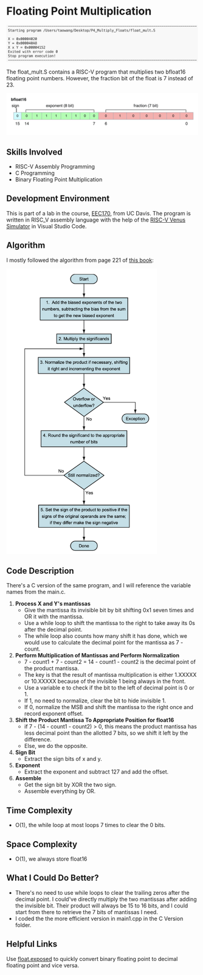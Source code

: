 # Floating Point Multiplication
![Figure1](./images/Figure1.png)

The float_mult.S contains a RISC-V program that multiplies two bfloat16 floating point numbers. However, the fraction bit of the float is 7 instead of 23.

![Figure2](./images/Figure2.png)

## Skills Involved
* RISC-V Assembly Programming
* C Programming
* Binary Floating Point Multiplication

## Development Environment
This is part of a lab in the course, [EEC170](https://ece.ucdavis.edu/course-catalog), from UC Davis.
The program is written in RISC_V assembly language with the help of the [RISC-V Venus Simulator](https://marketplace.visualstudio.com/items?itemName=hm.riscv-venus) in Visual Studio Code.

## Algorithm
I mostly followed the algorithm from page 221 of [this book](https://www.amazon.com/Computer-Organization-Design-RISC-V-Architecture-dp-0128203315/dp/0128203315/ref=dp_ob_title_bk):

<img src="./images/Figure3.png" alt="error while loading the image" height="750">

## Code Description
There's a C version of the same program, and I will reference the variable names from the main.c.
1. **Process X and Y's mantissas**
    * Give the mantissa its invisible bit by bit shifting 0x1 seven times and OR it with the mantissa.
    * Use a while loop to shift the mantissa to the right to take away its 0s after the decimal point.
    * The while loop also counts how many shift it has done, which we would use to calculate the decimal
    point for the mantissa as 7 - count.
2. **Perform Multiplication of Mantissas and Perform Normalization**
    * 7 - count1 + 7 - count2 = 14 - count1 - count2 is the decimal point of the product mantissa.
    * The key is that the result of mantissa multiplication is either 1.XXXXX or 10.XXXXX because
     of the invisible 1 being always in the front.
    * Use a variable e to check if the bit to the left of decimal point is 0 or 1.
    * If 1, no need to normalize, clear the bit to hide invisible 1.
    * If 0, normalize the MSB and shift the mantissa to the right once and record exponent offset.
3. **Shift the Product Mantissa To Appropriate Position for float16**
    * if 7 - (14 - count1 - count2) > 0, this means the product mantissa has less decimal point than 
    the allotted 7 bits, so we shift it left by the difference.
    * Else, we do the opposite.
4. **Sign Bit**
    * Extract the sign bits of x and y.
5. **Exponent**
    * Extract the exponent and subtract 127 and add the offset.
6.  **Assemble**
    * Get the sign bit by XOR the two sign.
    * Assemble everything by OR.

## Time Complexity
* O(1), the while loop at most loops 7 times to clear the 0 bits.
## Space Complexity
* O(1), we always store float16

## What I Could Do Better?
* There's no need to use while loops to clear the trailing zeros after the decimal point. I could've directly multiply the two mantissas after adding the invisible bit. Their product will always be 15 to 16 bits, and I could start from there to retrieve the 7 bits of mantissas I need.
* I coded the the more efficient version in main1.cpp in the C Version folder.

## Helpful Links
Use [float.exposed](https://float.exposed/b0x4020) to quickly convert binary floating point to decimal floating point and vice versa.
